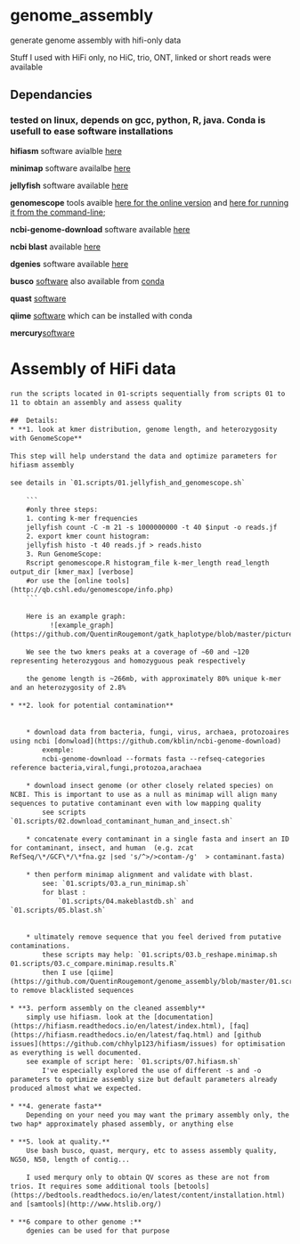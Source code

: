 # genome_assembly
generate genome assembly with hifi-only data  

Stuff I used with HiFi only, no HiC, trio, ONT, linked or short reads were available

## Dependancies

### tested on linux, depends on gcc, python, R, java. Conda is usefull to ease software installations  

**hifiasm** software avialble [here](https://github.com/chhylp123/hifiasm)  

**minimap** software availalbe [here](https://github.com/lh3/minimap2)  

**jellyfish** software available [here](http://www.genome.umd.edu/jellyfish.html#Release)  

**genomescope** tools avaible [here for the online version](http://qb.cshl.edu/genomescope/info.php) and [here for running it from the command-line;](https://github.com/schatzlab/genomescope)  

**ncbi-genome-download** software available [here](https://github.com/kblin/ncbi-genome-download)  

**ncbi blast** available [here](https://ftp.ncbi.nlm.nih.gov/blast/executables/blast+/LATEST/)  

**dgenies** software available [here](http://dgenies.toulouse.inra.fr/install)  

**busco** [software](https://gitlab.com/ezlab/busco/-/releases#5.2.1) also available from [conda](https://anaconda.org/bioconda/busco)

**quast** [software](https://sourceforge.net/projects/quast/)

**qiime** [software](http://qiime.org/install/install.html) which can be installed with conda

**mercury**[software](https://github.com/marbl/merqury)


# Assembly of HiFi data

	run the scripts located in 01-scripts sequentially from scripts 01 to 11 to obtain an assembly and assess quality  

	##	Details:  
	* **1. look at kmer distribution, genome length, and heterozygosity with GenomeScope**
	
	This step will help understand the data and optimize parameters for hifiasm assembly

	see details in `01.scripts/01.jellyfish_and_genomescope.sh` 

		```
		#only three steps: 
		1. conting k-mer frequencies  
		jellyfish count -C -m 21 -s 1000000000 -t 40 $input -o reads.jf 
		2. export kmer count histogram: 
		jellyfish histo -t 40 reads.jf > reads.histo 
		3. Run GenomeScope: 
		Rscript genomescope.R histogram_file k-mer_length read_length output_dir [kmer_max] [verbose] 
		#or use the [online tools](http://qb.cshl.edu/genomescope/info.php)
		```
		
		Here is an example graph:
		      ![example_graph](https://github.com/QuentinRougemont/gatk_haplotype/blob/master/pictures/example.png)  

		We see the two kmers peaks at a coverage of ~60 and ~120 representing heterozygous and homozyguous peak respectively  

		the genome length is ~266mb, with approximately 80% unique k-mer and an heterozygosity of 2.8%  

	* **2. look for potential contamination**


		* download data from bacteria, fungi, virus, archaea, protozoaires using ncbi [donwload](https://github.com/kblin/ncbi-genome-download)  
			exemple: 
			ncbi-genome-download --formats fasta --refseq-categories reference bacteria,viral,fungi,protozoa,arachaea  
		
		* download insect genome (or other closely related species) on NCBI. This is important to use as a null as minimap will align many sequences to putative contaminant even with low mapping quality    
			see scripts `01.scripts/02.download_contaminant_human_and_insect.sh` 

		* concatenate every contaminant in a single fasta and insert an ID for contaminant, insect, and human  (e.g. zcat RefSeq/\*/GCF\*/\*fna.gz |sed 's/^>/>contam-/g'  > contaminant.fasta)  
	
		* then perform minimap alignment and validate with blast.  
			see: `01.scripts/03.a_run_minimap.sh`  
			for blast :  
				`01.scripts/04.makeblastdb.sh` and `01.scripts/05.blast.sh`  

 
		* ultimately remove sequence that you feel derived from putative contaminations.   
			these scripts may help: `01.scripts/03.b_reshape.minimap.sh 01.scripts/03.c_compare.minimap.results.R`  
			then I use [qiime](https://github.com/QuentinRougemont/genome_assembly/blob/master/01.scripts/06.filter_raw_input.sh) to remove blacklisted sequences  

	* **3. perform assembly on the cleaned assembly**
		simply use hifiasm. look at the [documentation](https://hifiasm.readthedocs.io/en/latest/index.html), [faq](https://hifiasm.readthedocs.io/en/latest/faq.html) and [github issues](https://github.com/chhylp123/hifiasm/issues) for optimisation as everything is well documented.  
		see example of script here: `01.scripts/07.hifiasm.sh`  
			I've especially explored the use of different -s and -o parameters to optimize assembly size but default parameters already produced almost what we expected.   

	* **4. generate fasta** 
		Depending on your need you may want the primary assembly only, the two hap* approximately phased assembly, or anything else  

	* **5. look at quality.**  
		Use bash busco, quast, merqury, etc to assess assembly quality, NG50, N50, length of contig...  
 
		I used merqury only to obtain QV scores as these are not from trios. It requires some additional tools [betools](https://bedtools.readthedocs.io/en/latest/content/installation.html) and [samtools](http://www.htslib.org/)   

	* **6 compare to other genome :** 
		dgenies can be used for that purpose  
